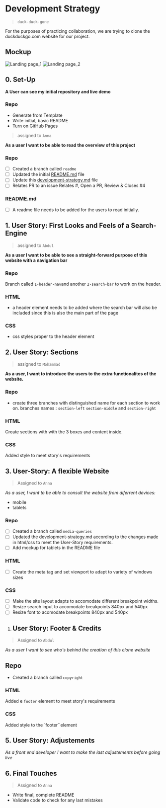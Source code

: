 # Development Strategy

> `duck-duck-gone`

For the purposes of practicing collaboration, we are trying to clone the duckduckgo.com website for our project. 

## Mockup

<!-- include a mockup for your project in this repository, and display it here -->
![Landing page_1](https://user-images.githubusercontent.com/45841105/83420768-6269c480-a427-11ea-9b0b-a4fa1f69b060.png)
![Landing page_2](https://user-images.githubusercontent.com/45841105/83420723-4f56f480-a427-11ea-924b-b72220e188bf.png)

## 0. Set-Up

__A User can see my initial repository and live demo__

### Repo

- Generate from Template
- Write initial, basic README
- Turn on GitHub Pages

> assigned to `Anna`

__As a user I want to be able to read the overview of this project__

### Repo

- [ ] Created a branch called  `readme`
- [ ] Updated the initial [README.md](README.md) file
- [ ] Update this [development-strategy.md](development-strategy.md) file
- [ ] Relates PR to an issue Relates #, Open a PR, Review & Closes #4

### README.md

- [ ] A readme file needs to be added for the users to read initially.

## 1. User Story: First Looks and Feels of a Search-Engine

> assigned to `Abdul`

__As a user I want to be able to see a straight-forward purpose of this website with a navigation bar__

### Repo

Branch called  `1-header-nav`and another `2-search-bar` to work on the header.

### HTML

- a header element needs to be added where the search bar will also be included since this is also the main part of the page 

### CSS

- css styles proper to the header element

## 2. User Story: Sections

> assigned to  `Mohammad`

__As a user, I want to introduce the users to the extra functionalites of the website.__ 

### Repo 

- create three branches with distinguished name for each section to work on.
branches names : `section-left` `section-middle` and `section-right`

### HTML 

Create sections with with the 3 boxes and content inside.

### CSS

Added style to meet story's requirements

## 3. User-Story: A flexible Website 

> Assigned to `Anna`

_As a user, I want to be able to consult the website from diferrent devices:_

- mobile
- tablets

### Repo

- [ ] Created a branch called `media-queries`
- [ ] Updated the development-strategy.md according to the changes made in html/css to meet the User-Story requirements.
- [ ] Add mockup for tablets in the README file

### HTML

- [ ] Create the meta tag and set viewport to adapt to variety of windows sizes

### CSS

- [ ] Make the site layout adapts to accomodate different breakpoint widths.
- [ ] Resize search input to accomodate breakpoints 840px and 540px
- [ ] Resize font to acomodate breakpoints 840px and 540px

1. ## User Story: Footer & Credits

> Assigned to `Abdul`

_As a user I want to see who's behind the creation of this clone website_

## Repo

- Created a branch called `copyright`

### HTML

Added e `footer` element to meet story's requirements

### CSS

Added style to the `footer``element

## 5. User Story: Adjustements

_As a front end developer I want to make the last adjustements before going live_ 

## 6. Final Touches

> Assigned to `Anna`

- Write final, complete README
- Validate code to check for any last mistakes
